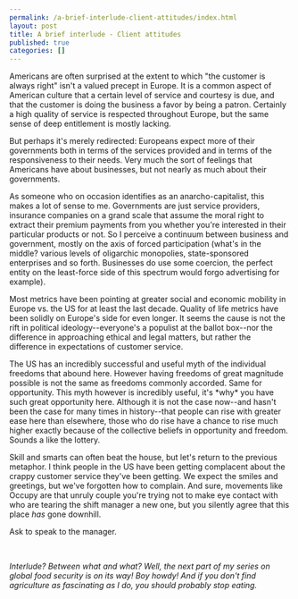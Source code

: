 ```yaml
---
permalink: /a-brief-interlude-client-attitudes/index.html
layout: post
title: A brief interlude - Client attitudes
published: true
categories: []
---
```

<p>
<p>Americans are often surprised at the extent to which "the customer is always right" isn't a valued precept in Europe. It is a common aspect of American culture that a certain level of service and courtesy is due, and that the customer is doing the business a favor by being a patron. Certainly a high quality of service is respected throughout Europe, but the same sense of deep entitlement is mostly lacking.</p>
<p>But perhaps it's merely redirected: Europeans expect more of their governments both in terms of the services provided and in terms of the responsiveness to their needs. Very much the sort of feelings that Americans have about businesses, but not nearly as much about their governments.</p>
<p>As someone who on occasion identifies as an anarcho-capitalist, this makes a lot of sense to me. Governments are just service providers, insurance companies on a grand scale that assume the moral right to extract their premium payments from you whether you're interested in their particular products or not. So I perceive a continuum between business and government, mostly on the axis of forced participation (what's in the middle? various levels of oligarchic monopolies, state-sponsored enterprises and so forth. Businesses do use some coercion, the perfect entity on the least-force side of this spectrum would forgo advertising for example).</p>
<p>Most metrics have been pointing at greater social and economic mobility in Europe vs. the US for at least the last decade. Quality of life metrics have been solidly on Europe's side for even longer. It seems the cause is not the rift in political ideology--everyone's a populist at the ballot box--nor the difference in approaching ethical and legal matters, but rather the difference in expectations of customer service.&nbsp;</p>
<p>The US has an incredibly successful and useful myth of the individual freedoms that abound here. However having freedoms of great magnitude possible is not the same as freedoms commonly accorded. Same for opportunity. This myth however is incredibly useful, it's *why* you have such great opportunity here. Although it is not the case now--and hasn't been the case for many times in history--that people can rise with greater ease here than elsewhere, those who do rise have a chance to rise much higher exactly because of the collective beliefs in opportunity and freedom. Sounds a like the lottery.</p>
<p>Skill and smarts can often beat the house, but let's return to the previous metaphor. I think people in the US have been getting complacent about the crappy customer service they've been getting. We expect the smiles and greetings, but we've forgotten how to complain. And sure, movements like Occupy are that unruly couple you're trying not to make eye contact with who are tearing the shift manager a new one, but you silently agree that this place <em>has</em> gone downhill.&nbsp;</p>
<p>Ask to speak to the manager.</p>
<p>&nbsp;</p>
<p><em>Interlude? Between what and what? Well, the next part of my series on global food security is on its way! Boy howdy! And if you don't find agriculture as fascinating as I do, you should probably stop eating.</em></p>
</p>
